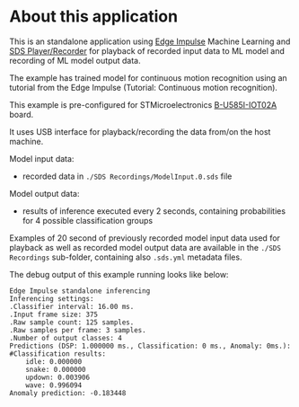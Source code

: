 # About this application

This is an standalone application using [Edge Impulse](https://edgeimpulse.com/) Machine Learning and
[SDS Player/Recorder](https://github.com/ARM-software/SDS-Framework) for playback of recorded input data to ML model
and recording of ML model output data.

The example has trained model for continuous motion recognition using an tutorial from the Edge Impulse
(Tutorial: Continuous motion recognition).

This example is pre-configured for STMicroelectronics [B-U585I-IOT02A](https://www.st.com/en/evaluation-tools/b-u585i-iot02a.html) board.

It uses USB interface for playback/recording the data from/on the host machine.

Model input data:
- recorded data in `./SDS Recordings/ModelInput.0.sds` file

Model output data:
- results of inference executed every 2 seconds, containing probabilities for 4 possible classification groups

Examples of 20 second of previously recorded model input data used for playback as well as 
recorded model output data are available in the `./SDS Recordings` sub-folder, containing also
`.sds.yml` metadata files.

The debug output of this example running looks like below:

```
Edge Impulse standalone inferencing
Inferencing settings:
.Classifier interval: 16.00 ms.
.Input frame size: 375
.Raw sample count: 125 samples.
.Raw samples per frame: 3 samples.
.Number of output classes: 4
Predictions (DSP: 1.000000 ms., Classification: 0 ms., Anomaly: 0ms.): 
#Classification results:
    idle: 0.000000
    snake: 0.000000
    updown: 0.003906
    wave: 0.996094
Anomaly prediction: -0.183448
```
